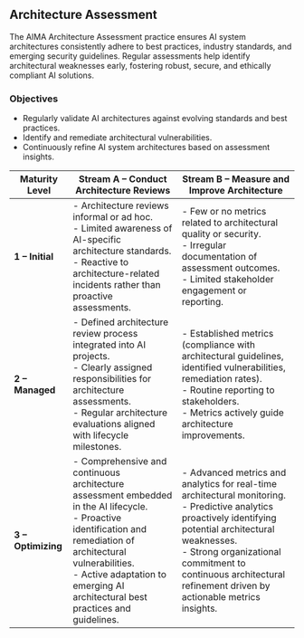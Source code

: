 ## Architecture Assessment

The AIMA Architecture Assessment practice ensures AI system architectures consistently adhere to best practices, industry standards, and emerging security guidelines. Regular assessments help identify architectural weaknesses early, fostering robust, secure, and ethically compliant AI solutions.

### Objectives

- Regularly validate AI architectures against evolving standards and best practices.
- Identify and remediate architectural vulnerabilities.
- Continuously refine AI system architectures based on assessment insights.

| Maturity Level | Stream A – Conduct Architecture Reviews | Stream B – Measure and Improve Architecture |
|----------------|---------------------------------------|-------------------------------------------|
| **1 – Initial** | - Architecture reviews informal or ad hoc.<br>- Limited awareness of AI-specific architecture standards.<br>- Reactive to architecture-related incidents rather than proactive assessments. | - Few or no metrics related to architectural quality or security.<br>- Irregular documentation of assessment outcomes.<br>- Limited stakeholder engagement or reporting. |
| **2 – Managed** | - Defined architecture review process integrated into AI projects.<br>- Clearly assigned responsibilities for architecture assessments.<br>- Regular architecture evaluations aligned with lifecycle milestones. | - Established metrics (compliance with architectural guidelines, identified vulnerabilities, remediation rates).<br>- Routine reporting to stakeholders.<br>- Metrics actively guide architecture improvements. |
| **3 – Optimizing** | - Comprehensive and continuous architecture assessment embedded in the AI lifecycle.<br>- Proactive identification and remediation of architectural vulnerabilities.<br>- Active adaptation to emerging AI architectural best practices and guidelines. | - Advanced metrics and analytics for real-time architectural monitoring.<br>- Predictive analytics proactively identifying potential architectural weaknesses.<br>- Strong organizational commitment to continuous architectural refinement driven by actionable metrics insights. |
